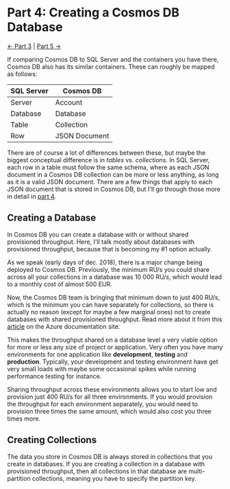 # Part 4: Creating a Cosmos DB Database

[<- Part 3](Part03-readme.md) | [Part 5 ->](Part05-readme.md)

If comparing Cosmos DB to SQL Server and the containers you have there, Cosmos DB also has its similar containers. These can roughly be mapped as follows:

| SQL Server | Cosmos DB     |
|------------|---------------|
| Server     | Account       |
| Database   | Database      |
| Table      | Collection    |
| Row        | JSON Document |

There are of course a lot of differences between these, but maybe the biggest conceptual difference is in *tables* vs. *collections*. In SQL Server, each row in a table must follow the same schema, where as each JSON document in a Cosmos DB collection can be more or less anything, as long as it is a valid JSON document. There are a few things that apply to each JSON document that is stored in Cosmos DB, but I'll go through those more in detail in [part 4](Part04-readme.md).


## Creating a Database
In Cosmos DB you can create a database with or without shared provisioned throughput. Here, I'll talk mostly about databases with provisioned throughput, because that is becoming my #1 option actually.

As we speak (early days of dec. 2018), there is a major change being deployed to Cosmos DB. Previously, the minimum RU/s you could share across all your collections in a database was 10 000 RU/s, which would lead to a monthly cost of almost 500 EUR.

Now, the Cosmos DB team is bringing that minimum down to just 400 RU/s, which is the minimum you can have separately for collections, so there is actually no reason (except for maybe a few marginal ones) not to create databases with shared provisioned throughput. Read more about it from this [article](https://docs.microsoft.com/en-us/azure/cosmos-db/set-throughput) on the Azure documentation site.

This makes the throughput shared on a database level a very viable option for more or less any size of project or application. Very often you have many environments for one application like **development**, **testing** and **production**. Typically, your development and testing environment have get very small loads with maybe some occasional spikes while running performance testing for instance.

Sharing throughput across these environments allows you to start low and provision just 400 RU/s for all three environments. If you would provision the throughput for each environment separately, you would need to provision three times the same amount, which would also cost you three times more.

## Creating Collections
The data you store in Cosmos DB is always stored in collections that you create in databases. If you are creating a collection in a database with provisioned throughput, then all collections in that database are multi-partition collections, meaning you have to specify the partition key.


